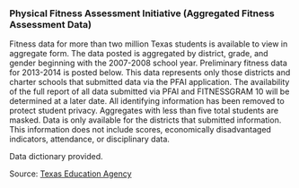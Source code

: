 
### Physical Fitness Assessment Initiative (Aggregated Fitness Assessment Data)

Fitness data for more than two million Texas students is available to view in aggregate form. The data posted is aggregated by district, grade, and gender beginning with the 2007-2008 school year. Preliminary fitness data for 2013-2014 is posted below. This data represents only those districts and charter schools that submitted data via the PFAI application. The availability of the full report of all data submitted via PFAI and FITNESSGRAM 10 will be determined at a later date. All identifying information has been removed to protect student privacy. Aggregates with less than five total students are masked. Data is only available for the districts that submitted information. This information does not include scores, economically disadvantaged indicators, attendance, or disciplinary data.

Data dictionary provided.

Source: [Texas Education Agency](https://tea.texas.gov/Texas_Schools/Safe_and_Healthy_Schools/Physical_Fitness_Assessment_Initiative/Fitness_Data/)
